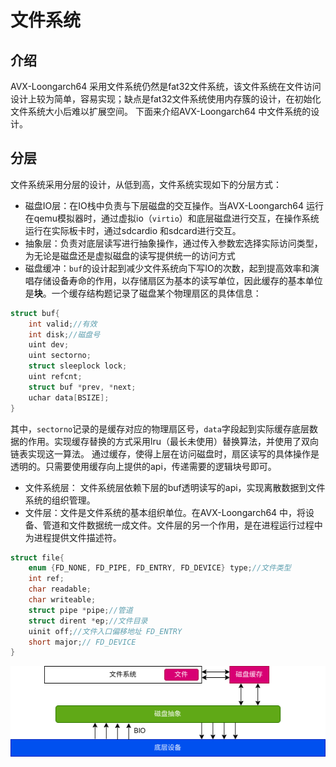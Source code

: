 # 文件系统
## 介绍
AVX-Loongarch64 采用文件系统仍然是fat32文件系统，该文件系统在文件访问设计上较为简单，容易实现；缺点是fat32文件系统使用内存簇的设计，在初始化文件系统大小后难以扩展空间。
下面来介绍AVX-Loongarch64 中文件系统的设计。

## 分层
文件系统采用分层的设计，从低到高，文件系统实现如下的分层方式：
- 磁盘IO层：在IO栈中负责与下层磁盘的交互操作。当AVX-Loongarch64 运行在qemu模拟器时，通过虚拟io（`virtio`）和底层磁盘进行交互，在操作系统运行在实际板卡时，通过sdcardio 和sdcard进行交互。
- 抽象层：负责对底层读写进行抽象操作，通过传入参数宏选择实际访问类型，为无论是磁盘还是虚拟磁盘的读写提供统一的访问方式
- 磁盘缓冲：`buf`的设计起到减少文件系统向下写IO的次数，起到提高效率和演唱存储设备寿命的作用，以存储扇区为基本的读写单位，因此缓存的基本单位是**块**。一个缓存结构题记录了磁盘某个物理扇区的具体信息：

```c
struct buf{
	int valid;//有效
	int disk;//磁盘号
	uint dev;
	uint sectorno;
	struct sleeplock lock;
	uint refcnt;
	struct buf *prev, *next;
	uchar data[BSIZE];
}
```

其中，`sectorno`记录的是缓存对应的物理扇区号，`data`字段起到实际缓存底层数据的作用。实现缓存替换的方式采用lru（最长未使用）替换算法，并使用了双向链表实现这一算法。
通过缓存，使得上层在访问磁盘时，扇区读写的具体操作是透明的。只需要使用缓存向上提供的api，传递需要的逻辑块号即可。

- 文件系统层： 文件系统层依赖下层的buf透明读写的api，实现离散数据到文件系统的组织管理。
- 文件层：文件是文件系统的基本组织单位。在AVX-Loongarch64 中，将设备、管道和文件数据统一成文件。文件层的另一个作用，是在进程运行过程中为进程提供文件描述符。

```c
struct file{
	enum {FD_NONE, FD_PIPE, FD_ENTRY, FD_DEVICE} type;//文件类型
	int ref;
	char readable;
	char writeable;
	struct pipe *pipe;//管道
	struct dirent *ep;//文件目录
	uinit off;//文件入口偏移地址 FD_ENTRY
	short major;// FD_DEVICE
}
```

![](doc/内核介绍/picture/pic5.png)
